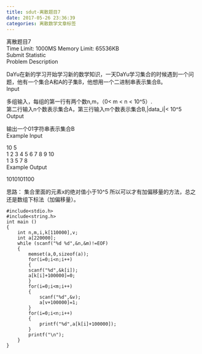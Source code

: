 ```yaml
---
title: sdut-离散题目7
date: 2017-05-26 23:36:39
categories: 离散数学文章标签
---
```

  
离散题目7  
Time Limit: 1000MS Memory Limit: 65536KB  
Submit Statistic  
Problem Description  
  
DaYu在新的学习开始学习新的数学知识，一天DaYu学习集合的时候遇到一个问题，他有一个集合A和A的子集B，他想用一个二进制串表示集合B。  
Input  
  
多组输入，每组的第一行有两个数n,m，<!-- more -->（0< m < n < 10^5）.  
第二行输入n个数表示集合A，第三行输入m个数表示集合B,|data_i|< 10^5  
Output  
  
输出一个01字符串表示集合B  
Example Input  
  
10 5  
1 2 3 4 5 6 7 8 9 10  
1 3 5 7 8  
Example Output  
  

1010101100

思路： 集合里面的元素x的绝对值小于10^5 所以可以才有加偏移量的方法，总之还是数组下标法（加偏移量）。

    
    
    #include<stdio.h>
    #include<string.h>
    int main ()
    {
        int n,m,i,k[110000],v;
        int a[220000];
        while (scanf("%d %d",&n,&m)!=EOF)
        {
            memset(a,0,sizeof(a));
            for(i=0;i<n;i++)
            {
            scanf("%d",&k[i]);
            a[k[i]+100000]=0;
            }
            for(i=0;i<m;i++)
            {
                scanf("%d",&v);
                a[v+100000]=1;
            }
            for(i=0;i<n;i++)
            {
                printf("%d",a[k[i]+100000]);
            }
            printf("\n");
        }
    }
    

  
  

